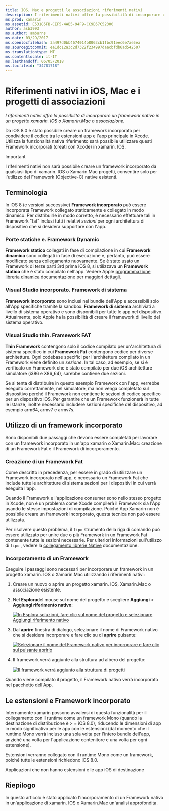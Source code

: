 ```yaml
---
title: IOS, Mac e progetti le associazioni riferimenti nativi
description: I riferimenti nativi offre la possibilità di incorporare un framework native in xamarin. IOS, Xamarin.Mac un progetto di associazione.
ms.prod: xamarin
ms.assetid: E53185FB-CEF5-4AB5-94F9-CC9B57C52300
author: asb3993
ms.author: amburns
ms.date: 03/29/2017
ms.openlocfilehash: 3a497d0bb4674014b8063cb1fbc91eec6e7ae5ea
ms.sourcegitcommit: ea1dc12a3c2d7322f234997daacbfdb6ad542507
ms.translationtype: MT
ms.contentlocale: it-IT
ms.lasthandoff: 06/05/2018
ms.locfileid: "34781718"
---
```

# <a name="native-references-in-ios-mac-and-bindings-projects"></a>Riferimenti nativi in iOS, Mac e i progetti di associazioni

_I riferimenti nativi offre la possibilità di incorporare un framework nativo in un progetto xamarin. IOS o Xamarin.Mac o associazione._

Da iOS 8.0 è stato possibile creare un framework incorporato per condividere il codice tra le estensioni app e l'app principale in Xcode. Utilizza la funzionalità nativa riferimento sarà possibile utilizzare questi Framework incorporati (creati con Xcode) in xamarin. IOS.
 
> [!IMPORTANT]
> I riferimenti nativi non sarà possibile creare un framework incorporato da qualsiasi tipo di xamarin. IOS o Xamarin.Mac progetti, consentire solo per l'utilizzo del Framework (Objective-C) native esistenti.

<a name="Terminology" />

## <a name="terminology"></a>Terminologia

In iOS 8 (e versioni successive) **Framework incorporato** può essere incorporata Framework collegato staticamente e collegato in modo dinamico. Per distribuirle in modo corretto, è necessario effettuare tali in Framework "fat" inclusi tutti i relativi _sezioni_ per ogni architettura di dispositivo che si desidera supportare con l'app.

<a name="Static-vs-Dynamic-Frameworks" />

### <a name="static-vs-dynamic-frameworks"></a>Porte statiche e. Framework Dynamic

**Framework statico** collegati in fase di compilazione in cui **Framework dinamica** sono collegati in fase di esecuzione e, pertanto, può essere modificato senza collegamento nuovamente. Se è stato usato un Framework di terze parti 3rd prima iOS 8, si utilizzava un **Framework statico** che è stato compilato nell'app. Vedere Apple [programmazione libreria dinamica](https://developer.apple.com/library/mac/documentation/DeveloperTools/Conceptual/DynamicLibraries/100-Articles/OverviewOfDynamicLibraries.html#//apple_ref/doc/uid/TP40001873-SW1) documentazione per maggiori dettagli.

<a name="Embedded-vs-System-Frameworks" />

### <a name="embedded-vs-system-frameworks"></a>Visual Studio incorporato. Framework di sistema

**Framework incorporato** sono inclusi nel bundle dell'App e accessibili solo all'App specifiche tramite la sandbox. **Framework di sistema** archiviati a livello di sistema operativo e sono disponibili per tutte le app nel dispositivo. Attualmente, solo Apple ha la possibilità di creare il framework di livello del sistema operativo.

<a name="Thin-vs-Fat-Frameworks" />

### <a name="thin-vs-fat-frameworks"></a>Visual Studio thin. Framework FAT

**Thin Framework** contengono solo il codice compilato per un'architettura di sistema specifico in cui **Framework Fat** contengono codice per diverse architetture. Ogni codebase specifici per l'architettura compilato in un Framework viene definito un _sezione_. In tal caso, ad esempio, se si è verificato un Framework che è stato compilato per due iOS architetture simulatore (i386 e X86_64), sarebbe contiene due sezioni.

Se si tenta di distribuire in questo esempio Framework con l'app, verrebbe eseguito correttamente, nel simulatore, ma non venga completato sul dispositivo perché il Framework non contiene le sezioni di codice specifico per un dispositivo iOS. Per garantire che un Framework funzionerà in tutte le istanze, inoltre necessario includere sezioni specifiche del dispositivo, ad esempio arm64, armv7 e armv7s.

<a name="Working-with-Embedded-Frameworks" />

## <a name="working-with-embedded-frameworks"></a>Utilizzo di un framework incorporato

Sono disponibili due passaggi che devono essere completati per lavorare con un framework incorporato in un'app xamarin o Xamarin.Mac: creazione di un Framework Fat e il Framework di incorporamento.

<a name="Overview" />

### <a name="creating-a-fat-framework"></a>Creazione di un Framework Fat

Come descritto in precedenza, per essere in grado di utilizzare un Framework incorporato nell'app, è necessario un Framework Fat che include tutte le architetture di sistema sezioni per i dispositivi in cui verrà eseguita l'app.

Quando il Framework e l'applicazione consumer sono nello stesso progetto in Xcode, non è un problema come Xcode compilerà il Framework sia l'App usando le stesse impostazioni di compilazione. Poiché App Xamarin non è possibile creare un framework incorporato, questa tecnica non può essere utilizzata.

Per risolvere questo problema, il `lipo` strumento della riga di comando può essere utilizzato per unire due o più Framework in un Framework Fat contenente tutte le sezioni necessarie. Per ulteriori informazioni sull'utilizzo di `lipo` , vedere la [collegamento librerie Native](~/ios/platform/native-interop.md) documentazione.

<a name="Embedding-a-Framework" />

### <a name="embedding-a-framework"></a>Incorporamento di un Framework

Eseguire i passaggi sono necessari per incorporare un framework in un progetto xamarin. IOS o Xamarin.Mac utilizzando i riferimenti nativi:

1. Creare un nuovo o aprire un progetto xamarin. IOS, Xamarin.Mac o associazione esistente.
2. Nel **Esplora**del mouse sul nome del progetto e scegliere **Aggiungi** > **Aggiungi riferimento nativo**: 

    [![](native-references-images/ref01.png "In Esplora soluzioni, fare clic sul nome del progetto e selezionare Aggiungi riferimento nativo")](native-references-images/ref01.png#lightbox)
3. Dal **aprire** finestra di dialogo, selezionare il nome di Framework nativo che si desidera incorporare e fare clic su di **aprire** pulsante: 

    [![](native-references-images/ref02.png "Selezionare il nome del Framework nativo per incorporare e fare clic sul pulsante aprirlo")](native-references-images/ref02.png#lightbox)
4. Il framework verrà aggiunte alla struttura ad albero del progetto: 

    [![](native-references-images/ref03.png "Il framework verrà aggiunto alla struttura di progetti")](native-references-images/ref03.png#lightbox)

Quando viene compilato il progetto, il Framework nativo verrà incorporato nel pacchetto dell'App.

<a name="App-Extensions-and-Embedded-Frameworks" />

## <a name="app-extensions-and-embedded-frameworks"></a>Le estensioni e Framework incorporato

Internamente xamarin possono avvalersi di questa funzionalità per il collegamento con il runtime come un framework Mono (quando la destinazione di distribuzione è > = iOS 8.0), riducendo le dimensioni di app in modo significativo per le app con le estensioni (dal momento che il runtime Mono verrà incluso una sola volta per l'intero bundle dell'app, anziché una volta per l'applicazione contenitore e una volta per ogni estensione).

Estensioni verranno collegato con il runtime Mono come un framework, poiché tutte le estensioni richiedono iOS 8.0.

Applicazioni che non hanno estensioni e le app iOS di destinazione 

<a name="Summary" />

## <a name="summary"></a>Riepilogo

In questo articolo è stato applicato l'incorporamento di un Framework nativo in un'applicazione di xamarin. IOS o Xamarin.Mac un'analisi approfondita.

